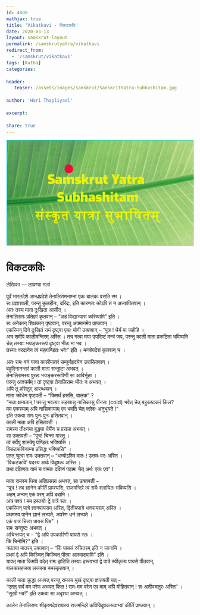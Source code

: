```yaml
---
id: 4008    
mathjax: true
title: 'Vikatkavi - विकटकविः'
date: 2020-03-13
layout: samskrut-layout 
permalink: /samskrutyatra/vikatkavi
redirect_from: 
  - '/samskrut/vikatkavi'
tags: [Katha]
categories:

header:
   teaser: /assets/images/samskrut/SanskritYatra-Subhashitam.jpg

author: 'Hari Thapliyaal'

excerpt:

share: true
---
```


![](/assets/images/samskrut/SanskritYatra-Subhashitam.jpg)

# विकटकविः


लेखिका — लावण्या मर्ला

पूर्वं भारतदेशे आन्ध्रप्रदेशे तेनालिरामनाम्ना एकः बालकः वसति स्म ।  
सः प्रज्ञाशाली, परन्तु कुलहीनः, दरिद्रः, इति कारणतः कोऽपि तं न अध्यापितवान् ।  
अतः तस्य माता दुःखिता आसीत् ।  
तेनालिरामः प्रतिज्ञां कृतवान् – “अहं विद्याभ्यासं करिष्यामि” इति ।  
सः अनेकान् शिक्षकान् पृष्टवान्, परन्तु अपमानमेव प्राप्तवान् ।  
एकस्मिन् दिने दुःखितं रामं दृष्ट्वा एकः योगी उक्तवान् – “पुत्र ! धैर्यं मा जहीहि ।  
अत्र समीपे कालीमन्दिरम् अस्ति । तत्र गत्वा मया उपदिष्टं मन्त्रं जप, परन्तु काली माता प्रकटिता भविष्यति चेत् तस्याः भयङ्कररूपं दृष्ट्वा भीतः मा भव ।  
तस्याः वरदानेन त्वं महापण्डितः भवेः” इति । मन्त्रोपदेशं कृतवान् च ।

अतः रामः वनं गत्वा कालीमातरं सम्पूर्णहृदयेन उपासितवान् ।  
बहुदिनानन्तरं काली माता सन्तुष्टा अभवत् ।  
तेनालिरामस्य पुरतः भयङ्कररूपिणी सा आविर्भूता ।  
परन्तु आश्चर्यम् ! तां दृष्ट्वा तेनालिरामः भीतः न अभवत् ।  
अपि तु हसितुम् आरब्धवान् ।  
माता क्रोधेन पृष्टवती – “किमर्थं हससि, बालक” ?  
“मातः क्षम्यताम् ! परन्तु भवत्याः सहस्रासु नासिकासु पीनसः (cold) भवेत् चेत् बहुकष्टकरं किल?  
मम एकस्याम् अपि नासिकायाम् एव भवति चेत् क्लेशः अनुभूयते !”  
इति उक्त्वा रामः पुनः पुनः हसितवान् ।  
काली माता अपि हसितवती ।  
रामस्य तीक्ष्णया बुद्ध्या धैर्येण च प्रसन्ना अभवत् ।  
सा उक्तवती – “पुत्र! चिन्ता मास्तु ।  
त्वं सर्वेषु शास्त्रेषु पण्डितः भविष्यसि ।  
विकटकविनाम्ना प्रसिद्धः भविष्यसि” ।  
एतत् श्रुत्वा रामः उक्तवान् – “धन्योऽस्मि मातः ! उत्तमः वरः अस्ति ।  
'विकटकवि' पदस्य अर्थः विदूषकः अस्ति ।  
तथा दक्षिणतः वामं च वामतः दक्षिणं पठामः चेत् अर्थः एकः एव” !

माता रामस्य धिया अतिप्रसन्ना अभवत्, सा उक्तवती –  
“पुत्र ! तव ज्ञानेन कीर्तिं प्राप्स्यसि, राजमन्दिरे त्वं सर्वैः श्लाघितः भविष्यसि ।  
अहम् अन्यम् एकं वरम् अपि ददामि ।  
अत्र पश्य ! मम हस्तयोः द्वे पात्रे स्तः ।  
एकस्मिन् पात्रे ज्ञानपायसम् अस्ति, द्वितीयपात्रे धनपायसम् अस्ति ।  
प्रथमस्य पानेन ज्ञानं लभ्यते, अपरेण धनं लभ्यते ।  
एकं पात्रं चित्वा पायसं पिब” ।  
रामः सन्तुष्टः अभवत् ।  
अचिन्तयत् च – “द्वे अपि उपकारिणी पायसे स्तः ।  
किं चिनोमि?” इति ।  
नम्रतया मातरम् उक्तवान् – “किं पायसं रुचितरम् इति न जानामि ।  
प्रथमं द्वे अपि किञ्चित् किञ्चित् पीत्वा आस्वादयामि” इति ।  
यावत् माता किमपि वदेत् रामः झटिति तस्याः हस्ताभ्यां द्वे पात्रे स्वीकृत्य पायसे पीतवान्,  
बालकसहजया लज्जया नमस्कृतवान् ।

काली माता क्रुद्धा अभवत् परन्तु रामस्य मुखं दृष्ट्वा ज्ञातवती यत् –  
“एतत् सर्वं मम वरेण अभवत् किल ! रामः मम वरेण एव माम् अपि मोहितवान् ! सः अतीवचतुरः अस्ति” ।  
“सुखी भव!” इति उक्त्वा सा अदृश्या अभवत् ।

कालेन तेनालिरामः श्रीकृष्णदेवरायस्य राजमन्दिरे कविविदूषकरूपाभ्यां कीर्तिं प्राप्तवान् ।




